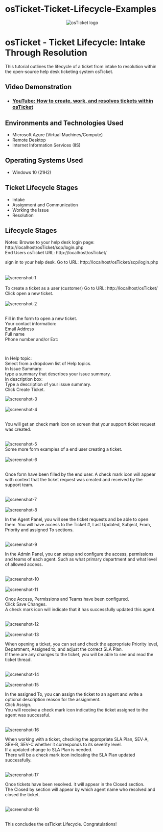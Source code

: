 # osTicket-Ticket-Lifecycle-Examples

<p align="center">
<img src="https://i.imgur.com/Clzj7Xs.png" alt="osTicket logo"/>
</p>

<h1>osTicket - Ticket Lifecycle: Intake Through Resolution</h1>
This tutorial outlines the lifecycle of a ticket from intake to resolution within the open-source help desk ticketing system osTicket.<br />


<h2>Video Demonstration</h2>

- ### [YouTube: How to create, work, and resolves tickets within osTicket](https://www.youtube.com)

<h2>Environments and Technologies Used</h2>

- Microsoft Azure (Virtual Machines/Compute)
- Remote Desktop
- Internet Information Services (IIS)

<h2>Operating Systems Used </h2>

- Windows 10</b> (21H2)

<h2>Ticket Lifecycle Stages</h2>

- Intake
- Assignment and Communication
- Working the Issue
- Resolution

<h2>Lifecycle Stages</h2>


Notes:
Browse to your help desk login page: http://localhost/osTicket/scp/login.php  
End Users osTicket URL: http://localhost/osTicket/ 

sign in to your help desk. Go to URL: http://localhost/osTicket/scp/login.php  
<br>
<br>
<img src="https://iili.io/dVhEwXI.png" alt="screenshot-1">
<br> 
<br>
To create a ticket as a user (customer) Go to URL: http://localhost/osTicket/  <br>
Click open a new ticket. 
<br>
<br>
<img src="https://iili.io/dVhE0qF.png" alt="screenshot-2">
<br>
<br>
<p>Fill in the form to open a new ticket.<br>
Your contact information:<br>
Email Address<br>
Full name<br>
Phone number and/or Ext:<br>
</p>
<br>
<p>
In Help topic: <br>
Select from a dropdown list of Help topics. <br>
In Issue Summary: <br>
type a summary that describes your issue summary. <br>
In description box: <br>
Type a description of your issue summary. <br>
Click Create Ticket. <br>
</p>


<img src="https://iili.io/dVhEcs1.png" alt="screenshot-3">
<br>
<br>
<img src="https://iili.io/dVhEaWP.png" alt="screenshot-4">
<br>
<br>
<p>You will get an check mark icon on screen that your support ticket request was created.</p> 
<br>
<img src="https://iili.io/dVhEMdJ.png" alt="screenshot-5">
<br>
Some more form examples of a end user creating a ticket.
<br>
<br>
<img src="https://iili.io/dVhEWeR.png" alt="screenshot-6">
<br>
<br>
<p>Once form have been filled by the end user.
A check mark icon will appear with context that the ticket request was created and
received by the support team.</p> 
<br>
<img src="https://iili.io/dVhEXbp.png" alt="screenshot-7">
<br> 
<br>
<img src="https://iili.io/dVhENst.png" alt="screenshot-8">
<br>
<p>In the Agent Panel, you will see the ticket requests and be able to open them.
You will have access to the Ticket #, Last Updated, Subject, From, Priority and assigned To sections.</p>
<br>
<img src="https://iili.io/dVhEeqX.png" alt="screenshot-9">
<br>
<p>In the Admin Panel, you can setup and configure the access, permissions and teams of each agent. Such as what primary department and what level of allowed access. </p>
<br>
<img src="https://iili.io/dVhEk1n.png" alt="screenshot-10">
<br>
<br>
<img src="https://iili.io/dVhEvgs.png" alt="screenshot-11">
<br>
<p>Once Access, Permissions and Teams have been configured.<br>
Click Save Changes. <br>
A check mark icon will indicate that it has successfully updated this agent. </p>
<br>
<img src="https://iili.io/dVhEge4.png" alt="screenshot-12">
<br>
<br>
<img src="https://iili.io/dVhE6I2.png" alt="screenshot-13">
<br>
<p>When opening a ticket, you can set and check the appropriate Priority level, Department, Assigned to, and adjust the correct SLA Plan.<br>
If there are any changes to the ticket, you will be able to see and read the ticket thread. </p>
<br>
<img src="https://iili.io/dVhEPXS.png" alt="screenshot-14">
<br>
<br>
<img src="https://iili.io/dVhEiL7.png" alt="screenshot-15">
<br>
<p>In the assigned To, you can assign the ticket to an agent and write a optional description reason for the assignment. <br>
Click Assign. <br>
You will receive a check mark icon indicating the ticket assigned to the agent was successful. </p>
<br>
<img src="https://iili.io/dVhEQ1e.png" alt="screenshot-16">
<br>
<p>When working with a ticket, checking the appropriate SLA Plan, SEV-A, SEV-B, SEV-C whether it corresponds to its severity level.<br>
If a updated change to SLA Plan is needed.<br>
There will be a check mark icon indicating the SLA Plan updated successfully. 
</p>
<br>
<img src="https://iili.io/dVhEmkx.png" alt="screenshot-17">
<br>
<p>Once tickets have been resolved. It will appear in the Closed section. <br>
The Closed by section will appear by which agent name who resolved and closed the ticket. </p>
<br>
<img src="https://iili.io/dVhGHhB.png" alt="screenshot-18">
<br>
<br>
<p>This concludes the osTicket Lifecycle. Congratulations!</p>


